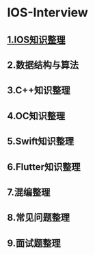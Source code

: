 # IOS-Interview

## [1.IOS知识整理](https://github.com/Dulpyanghaobo/IOS-Interview/tree/main/IOS%E5%9F%BA%E7%A1%80%E9%9D%A2%E8%AF%95)

## 2.数据结构与算法

## 3.C++知识整理

## 4.OC知识整理

## 5.Swift知识整理

## 6.Flutter知识整理

## 7.混编整理

## 8.常见问题整理

## 9.面试题整理